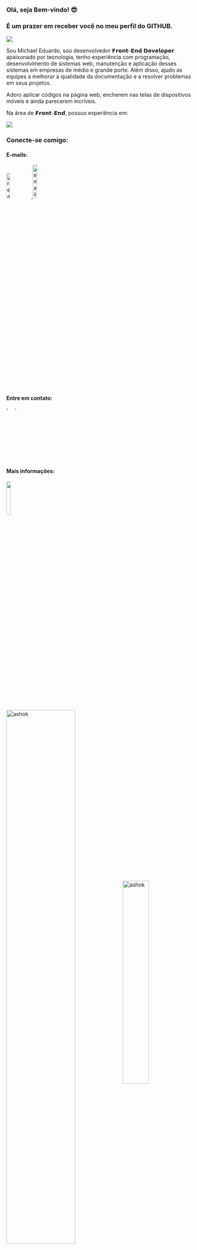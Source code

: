 ### Olá, seja Bem-vindo! 😎
### É um prazer em receber você no meu perfil do GITHUB.

![](https://komarev.com/ghpvc/?username=Michaeleduardoo-github-username)

Sou Michael Eduardo, sou desenvolvedor 𝗙𝗿𝗼𝗻𝘁-𝗘𝗻𝗱 𝗗𝗲𝘃𝗲𝗹𝗼𝗽𝗲𝗿 apaixonado por tecnologia, tenho experiência com programação, desenvolvimento de sistemas web, manutenção e aplicação desses sistemas em empresas de médio e grande porte. Além disso, ajudo as equipes a melhorar a qualidade da documentação e a resolver problemas em seus projetos.

Adoro aplicar códigos na página web, encherem nas telas de dispositivos móveis e ainda parecerem incríveis.

Na área de 𝗙𝗿𝗼𝗻𝘁-𝗘𝗻𝗱, possuo experiência em:
<br>

<div  >
<img src="https://stellular-kitsune-535a9c.netlify.app/Captura%20de%20Tela%20(109).png" style="margin"  > 


 ### Conecte-se comigo:
 <h4> E-mails: ⁣</h4>
 <p>
<a href= "mailto:michaeledu2018@gmail.com? subject=subject text"> <img width=13%; ;  src="https://ziadoua.github.io/m3-Markdown-Badges/badges/Gmail/gmail2.svg" alt="react" />
 </a>
  <a href= "mailto:michaeledu20@outlook.com"> <img width=15%;   src="https://ziadoua.github.io/m3-Markdown-Badges/badges/Outlook/outlook2.svg" alt="email">
  </a>
 </p>
 
 <h4> Entre em contato: ⁣</h4>
 <div >
<a href= "https://wa.me/5531994495245" > <img width=3.7%; align="left"  src="https://png.pngtree.com/png-vector/20221018/ourmid/pngtree-whatsapp-mobile-software-icon-png-image_6315991.png"/>
 </a>
 <a href="tel:31994495245"  ><img width=3.5%;   src="https://www.freepnglogos.com/uploads/logo-telefone-png/telefone-download-logo-png-20.png"/></a>
 </div>
 
  <h4> Mais informações: ⁣</h4>
 <a href="https://www.linkedin.com/in/michael-eduardo/"><img align="center" width=15% ; src="https://img.shields.io/badge/LinkedIn-0077B5?style=for-the-badge&logo=linkedin&logoColor=white" /></a>

 <br>
 <br>
 
<img align="center"  align="left"  width=60% src="https://github-readme-stats.vercel.app/api?username=Michaeleduardoo&show_icons=true&theme=merko" alt="ashok" />

<img align="center" width=37% src="https://github-readme-stats.vercel.app/api/top-langs/?username=Michaeleduardoo&count_private=true&theme=merko" alt="ashok" />
 
 <br>

 
 <h3> Obrigado por verificar a minha página.</h3>

   
    

